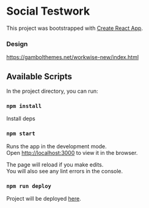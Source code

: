 # Social Testwork

This project was bootstrapped with [Create React App](https://github.com/facebook/create-react-app).

### Design

https://gambolthemes.net/workwise-new/index.html

## Available Scripts

In the project directory, you can run:

### `npm install`

Install deps

### `npm start`

Runs the app in the development mode.\
Open [http://localhost:3000](http://localhost:3000) to view it in the browser.

The page will reload if you make edits.\
You will also see any lint errors in the console.

### `npm run deploy`

Project will be deployed [here](balkanskiy.github.io/cra-gh/).
